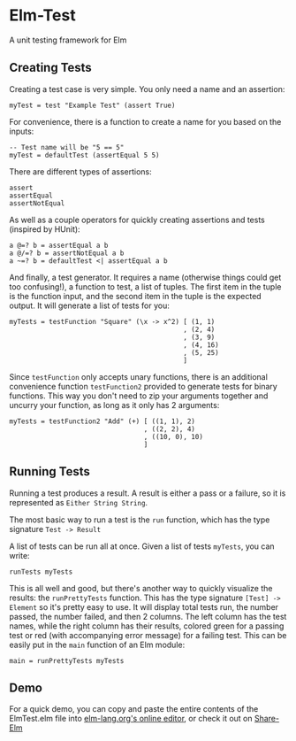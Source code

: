 Elm-Test
========

A unit testing framework for Elm

## Creating Tests

Creating a test case is very simple. You only need a name and an assertion:
```
myTest = test "Example Test" (assert True)
```
For convenience, there is a function to create a name for you based on the inputs:
```
-- Test name will be "5 == 5"
myTest = defaultTest (assertEqual 5 5)
```
There are different types of assertions:
```
assert
assertEqual
assertNotEqual
```
As well as a couple operators for quickly creating assertions and tests (inspired by HUnit):
```
a @=? b = assertEqual a b
a @/=? b = assertNotEqual a b
a ~=? b = defaultTest <| assertEqual a b
```
And finally, a test generator. It requires a name (otherwise things could get too confusing!), a function to test, a list of tuples. The first item in the tuple is the function input, and the second item in the tuple is the expected output. It will generate a list of tests for you:
```
myTests = testFunction "Square" (\x -> x^2) [ (1, 1)
                                            , (2, 4)
                                            , (3, 9)
                                            , (4, 16)
                                            , (5, 25)
                                            ]
```
Since ```testFunction``` only accepts unary functions, there is an additional convenience function ```testFunction2``` provided to generate tests for binary functions. This way you don't need to zip your arguments together and uncurry your function, as long as it only has 2 arguments:
```
myTests = testFunction2 "Add" (+) [ ((1, 1), 2)
                                  , ((2, 2), 4)
                                  , ((10, 0), 10)
                                  ]
```

## Running Tests

Running a test produces a result. A result is either a pass or a failure, so it is represented as ```Either String String```. 

The most basic way to run a test is the ```run``` function, which has the type signature ```Test -> Result```

A list of tests can be run all at once. Given a list of tests ```myTests```, you can write:
```
runTests myTests
```
This is all well and good, but there's another way to quickly visualize the results: the ```runPrettyTests``` function. This has the type signature ```[Test] -> Element``` so it's pretty easy to use. It will display total tests run, the number passed, the number failed, and then 2 columns. The left column has the test names, while the right column has their results, colored green for a passing test or red (with accompanying error message) for a failing test. This can be easily put in the ```main``` function of an Elm module:
```
main = runPrettyTests myTests
```

## Demo

For a quick demo, you can copy and paste the entire contents of the ElmTest.elm file into [elm-lang.org's online editor](http://elm-lang.org/try/), or check it out on [Share-Elm](http://share-elm.com/sprout/51eb5eb5e4b07e418296d0af)
